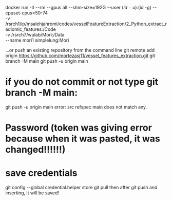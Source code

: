 


docker run -it --rm --gpus all --shm-size=192G --user $(id -u):$(id -g) --cpuset-cpus=50-74 \
-v /rsrch1/ip/msalehjahromi/codes/vesselFeatureExtraction/2_Python_extract_radiomic_features:/Code \
-v /rsrch7/wulab/Mori:/Data \
--name mori1 simplelung:Mori



…or push an existing repository from the command line
git remote add origin https://github.com/mortezasj11/vessel_features_extraction.git
git branch -M main
git push -u origin main


# if you do not commit or not type git branch -M main:
git push -u origin main
error: src refspec main does not match any.

# Password (token was giving error because when it was pasted, it was changed!!!!!!)





# save credentials 
git config --global credential.helper store
git pull
then after git push and inserting, it will be saved!
